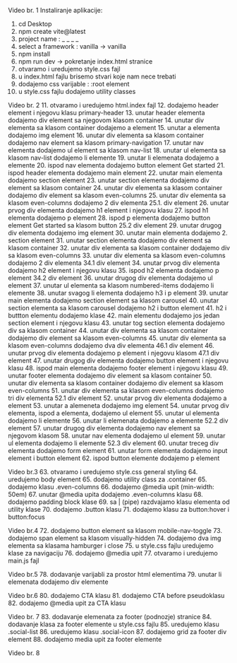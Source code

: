 Video br. 1
Instaliranje aplikacije:
1. cd Desktop
2. npm create vite@latest
3. project name : _ _ _ _
4. select a framework : vanilla -> vanilla
5. npm install
6. npm run dev -> pokretanje index.html stranice
7. otvaramo i uredujemo style.css fajl
8. u index.html fajlu brisemo stvari koje nam nece trebati
9. dodajemo css varijable :  :root element
10. u style.css fajlu dodajemo utility classes




Video br. 2
11. otvaramo i uredujemo html.index fajl
12. dodajemo header element i njegovu klasu primary-header
13. unutar header elementa dodajemo div element sa njegovom klasom container
14. unutar div elementa sa klasom container dodajemo a element 
15. unutar a elementa dodajemo img element
16. unutar div elementa sa klasom container dodajemo nav element sa klasom primary-navigation
17. unutar nav elementa dodajemo ul element sa klasom nav-list
18. unutar ul elementa sa klasom nav-list dodajemo li elemente
19. unutar li elemenata dodajemo a elemente
20. ispod nav elementa dodajemo button element Get started
21. ispod header elementa dodajemo main element
22. unutar main elementa dodajemo section element
23. unutar section elementa dodajemo div element sa klasom container
24. unutar div elementa sa klasom container dodajemo div element sa klasom even-columns
25. unutar div elementa sa klasom even-columns dodajemo 2 div elementa
    25.1. div element
26. unutar prvog div elementa dodajemo h1 element i njegovu klasu
27. ispod h1 elementa dodajemo p element 
28. ispod p elementa dodajemo button element Get started sa klasom button
    25.2 div element
29. unutar drugog div elementa dodajemo img element
30. unutar main elementa dodajemo 2. section element
31. unutar section elementa dodajemo div element sa klasom container
32. unutar div elementa sa klasom container dodajemo div sa klasom even-columns
33. unutar div elementa sa klasom even-columns dodajemo 2 div elementa
    34.1 div element
34. unutar prvog div elementa dodajemo h2 element i njegovu klasu
35. ispod h2 elementa dodajemo p element
    34.2 div element
36. unutar drugog div elementa dodajemo ul element
37. unutar ul elementa sa klasom numbered-items dodajemo li elemente
38. unutar svagog li elementa dodajemo h3 i p element
39. unutar main elementa dodajemo section element sa klasom carousel
40. unutar section elementa sa klasom carousel dodajemo h2 i button element
41. h2 i buttton elementu dodajemo klase
42. main elementu dodajemo jos jedan section element i njegovu klasu
43. unutar tog section elementa dodajemo div sa klasom container
44. unutar div elementa sa klasom container dodajemo div element sa klasom even-columns
45. unutar div elementa sa klasom even-columns dodajemo dva div elementa
    46.1 div element
46. unutar prvog div elementa dodajemo p element i njegovu klasom
    47.1 div element
47. unutar drugog div elementa dodajemo button element i njegovu klasu
48. ispod main elementa dodajemo footer element i njegovu klasu
49. unutar footer elementa dodajemo div element sa klasom container
50. unutar div elementa sa klasom container dodajemo div element sa klasom even-columns
51. unutar div elementa sa klasom even-columns dodajemo tri div elementa
    52.1 div element
52. unutar prvog div elementa dodajemo a element
53. unutar a alemeneta dodajemo img element
54. unutar prvog div elementa, ispod a elementa, dodajemo ul element
55. unutar ul elementa dodajemo li elemente
56. unutar li elemenata dodajemo a elemente
    52.2 div element
57. unutar drugog div elementa dodajemo nav element sa njegovom klasom
58. unutar nav elementa dodajemo ul element
59. unutar ul elementa dodajemo li elemente
    52.3 div element
60. unutar treceg div elementa dodajemo form element
61. unutar form elementa dodajemo input element i button element
62. ispod button elemente dodajemo p element




Video br.3
63. otvaramo i uredujemo style.css general styling
64. uredujemo body element
65. dodajemo utility class za .container 
65. dodajemo klasu .even-columns
66. dodajemo @media upit (min-width: 50em)
67. unutar @media upita dodajemo .even-columns klasu
68. dodajemo padding block klase
69. sa | (pipe) razdvajamo klasu elementa od utility klase
70. dodajemo .button klasu
71. dodajemo klasu za button:hover i button:focus




Video br.4
72. dodajemo button element sa klasom mobile-nav-toggle
73. dodajemo span element sa klasom visually-hidden
74. dodajemo dva img elementa sa klasama hamburger i close
75. u style.css fajlu uredujemo klase za navigaciju
76. dodajemo @media upit
77. otvaramo i uredujemo main.js fajl




Video br.5
78. dodavanje varijabli za prostor html elementima
79. unutar li elemenata dodajemo div elemente



Video br.6 
80. dodajemo CTA klasu
81. dodajemo CTA before pseudoklasu
82. dodajemo @media upit za CTA klasu



Video br. 7
83. dodavanje elemenata za footer (podnozje) stranice
84. dodavanje klasa za footer elemente u style.css fajlu
85. uredujemo klasu .social-list
86. uredujemo klasu .social-icon
87. dodajemo grid za footer div element
88. dodajemo media upit za footer elemente



Video br. 8

